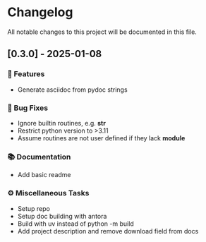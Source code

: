 # Changelog

All notable changes to this project will be documented in this file.

## [0.3.0] - 2025-01-08

### 🚀 Features

- Generate asciidoc from pydoc strings

### 🐛 Bug Fixes

- Ignore builtin routines, e.g. __str__
- Restrict python version to >3.11
- Assume routines are not user defined if they lack __module__

### 📚 Documentation

- Add basic readme

### ⚙️ Miscellaneous Tasks

- Setup repo
- Setup doc building with antora
- Build with uv instead of python -m build
- Add project description and remove download field from docs

<!-- generated by git-cliff -->
